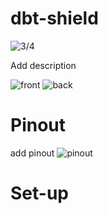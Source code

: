 # dbt-shield

![3/4](https://github.com/hiiragii/dbt-shield/blob/master/PCB01.png)

Add description

![front](https://github.com/hiiragii/dbt-shield/blob/master/PCB02.png)
![back](https://github.com/hiiragii/dbt-shield/blob/master/PCB03.png)


# Pinout

add pinout
![pinout](https://github.com/hiiragii/dbt-shield/blob/master/PINOUTNEW.png)


# Set-up
